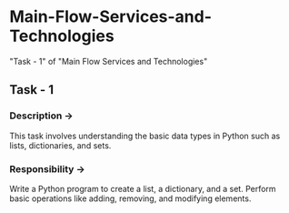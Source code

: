 # Main-Flow-Services-and-Technologies
"Task - 1" of "Main Flow Services and Technologies"

## Task - 1
### Description ->
This task involves understanding the basic data types in Python such as lists, dictionaries, and sets.

### Responsibility ->
Write a Python program to create a list, a dictionary, and a set.
Perform basic operations like adding, removing, and modifying elements.
